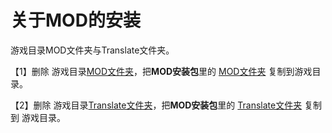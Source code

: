# 关于MOD的安装

游戏目录MOD文件夹与Translate文件夹。



【1】删除 游戏目录<u>MOD文件夹</u>，把**MOD安装包**里的 <u>MOD文件夹</u> 复制到游戏目录。

【2】删除 游戏目录<u>Translate文件夹</u>，把**MOD安装包**里的  <u>Translate文件夹</u>  复制到 游戏目录。

 

